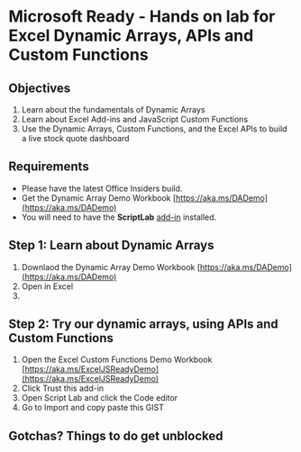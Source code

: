 # Microsoft Ready - Hands on lab for Excel Dynamic Arrays, APIs and Custom Functions

## Objectives
1. Learn about the fundamentals of Dynamic Arrays
2. Learn about Excel Add-ins and JavaScript Custom Functions
3. Use the Dynamic Arrays, Custom Functions, and the Excel APIs to build a live stock quote dashboard

## Requirements
- Please have the latest Office Insiders build. 
- Get the Dynamic Array Demo Workbook [https://aka.ms/DADemo](https://aka.ms/DADemo)
- You will need to have the **ScriptLab** [add-in](https://appsource.microsoft.com/en-us/product/office/WA104380862) installed.

## Step 1: Learn about Dynamic Arrays
1. Downlaod the Dynamic Array Demo Workbook [https://aka.ms/DADemo](https://aka.ms/DADemo)
2. Open in Excel
3. 

## Step 2: Try our dynamic arrays, using APIs and Custom Functions
1. Open the Excel Custom Functions Demo Workbook [https://aka.ms/ExcelJSReadyDemo](https://aka.ms/ExcelJSReadyDemo)
2. Click Trust this add-in
3. Open Script Lab and click the Code editor
4. Go to Import and copy paste this GIST

## Gotchas? Things to do get unblocked


